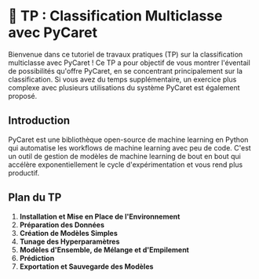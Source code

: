 # 🧪 TP : Classification Multiclasse avec PyCaret

Bienvenue dans ce tutoriel de travaux pratiques (TP) sur la classification multiclasse avec PyCaret ! Ce TP a pour objectif de vous montrer l'éventail de possibilités qu'offre PyCaret, en se concentrant principalement sur la classification. Si vous avez du temps supplémentaire, un exercice plus complexe avec plusieurs utilisations du système PyCaret est également proposé.

## Introduction

PyCaret est une bibliothèque open-source de machine learning en Python qui automatise les workflows de machine learning avec peu de code. C'est un outil de gestion de modèles de machine learning de bout en bout qui accélère exponentiellement le cycle d'expérimentation et vous rend plus productif.

## Plan du TP

1. **Installation et Mise en Place de l'Environnement**
2. **Préparation des Données**
3. **Création de Modèles Simples**
4. **Tunage des Hyperparamètres**
5. **Modèles d'Ensemble, de Mélange et d'Empilement**
6. **Prédiction**
7. **Exportation et Sauvegarde des Modèles**
